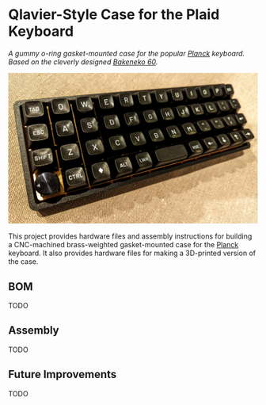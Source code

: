 # Qlavier-Style Case for the Plaid Keyboard

*A gummy o-ring gasket-mounted case for the popular [Planck](https://olkb.com/collections/planck) keyboard. Based on the cleverly designed [Bakeneko 60](https://github.com/kkatano/bakeneko-60).*

![](./assets/nice-photo.jpg)

This project provides hardware files and assembly instructions for building a CNC-machined brass-weighted gasket-mounted case for the [Planck](https://olkb.com/collections/planck) keyboard. It also provides hardware files for making a 3D-printed version of the case. 

## BOM

TODO

## Assembly

TODO

## Future Improvements

TODO